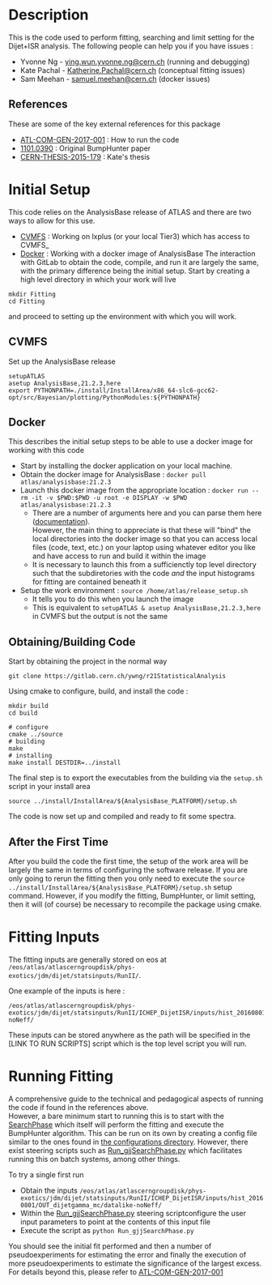 # Description
This is the code used to perform fitting, searching and limit setting for the Dijet+ISR analysis.  The following 
people can help you if you have issues :
- Yvonne Ng - [ying.wun.yvonne.ng@cern.ch](mailto:ying.wun.yvonne.ng@cern.ch) (running and debugging)
- Kate Pachal - [Katherine.Pachal@cern.ch](mailto:Katherine.Pachal@cern.ch) (conceptual fitting issues)
- Sam Meehan - [samuel.meehan@cern.ch](mailto:samuel.meehan@cern.ch) (docker issues)

## References
These are some of the key external references for this package
- [ATL-COM-GEN-2017-001](https://cds.cern.ch/record/2241353/files/ATL-COM-GEN-2017-001.pdf) : How to run the code
- [1101.0390](https://arxiv.org/abs/1101.0390) : Original BumpHunter paper
- [CERN-THESIS-2015-179](https://cds.cern.ch/record/2063032?ln=en) : Kate's thesis 

# Initial Setup
This code relies on the AnalysisBase release of ATLAS and there are 
two ways to allow for this use.
- [CVMFS](https://twiki.cern.ch/twiki/bin/view/AtlasProtected/PhysicsAnalysisWorkBookRel21ComputingSetup#The_Analysis_Release) : Working on lxplus (or your local Tier3) which has access to CVMFS_
- [Docker](https://docs.docker.com) : Working with a docker image of AnalysisBase
The interaction with GitLab to obtain the code, compile, and run it are largely the 
same, with the primary difference being the initial setup.  Start by creating a high level directory
in which your work will live
```
mkdir Fitting
cd Fitting
```
and proceed to setting up the environment with which you will work.

## CVMFS
Set up the AnalysisBase release
```
setupATLAS
asetup AnalysisBase,21.2.3,here
export PYTHONPATH=./install/InstallArea/x86_64-slc6-gcc62-opt/src/Bayesian/plotting/PythonModules:${PYTHONPATH}
```

## Docker
This describes the initial setup steps to be able to use a docker image for working with this code
- Start by installing the docker application on your local machine.
- Obtain the docker image for AnalysisBase : `docker pull atlas/analysisbase:21.2.3`
- Launch this docker image from the appropriate location : `docker run --rm -it -v $PWD:$PWD -u root -e DISPLAY -w $PWD atlas/analysisbase:21.2.3`
   - There are a number of arguments here and you can parse them here ([documentation](https://docs.docker.com/engine/reference/commandline/run/)).  
   However, the main thing to 
   appreciate is that these will "bind" the local directories into the docker image so that you can access local files (code,
   text, etc.) on your laptop using whatever editor you like and have access to run and build it within the image
   - It is necessary to launch this from a sufficienctly top level directory such that the subdiretories with the code *and* the 
   input histograms for fitting are contained beneath it
- Setup the work environment : `source /home/atlas/release_setup.sh`
   - It tells you to do this when you launch the image
   - This is equivalent to `setupATLAS & asetup AnalysisBase,21.2.3,here` in CVMFS but the output is not the same
   
## Obtaining/Building Code
Start by obtaining the project in the normal way 
```
git clone https://gitlab.cern.ch/ywng/r21StatisticalAnalysis
```
Using cmake to configure, build, and install the code :
```
mkdir build
cd build

# configure
cmake ../source
# building
make 
# installing
make install DESTDIR=../install
```
The final step is to export the executables from the building via the `setup.sh` script in your install area
```
source ../install/InstallArea/${AnalysisBase_PLATFORM}/setup.sh
```
The code is now set up and compiled and ready to fit some spectra.

## After the First Time
After you build the code the first time, the setup of the work area will be largely the same in terms of configuring
the software release.  If you are only going to rerun the fitting then you only need to execute 
the `source ../install/InstallArea/${AnalysisBase_PLATFORM}/setup.sh`
setup command.  However, if you modify the fitting, BumpHunter, or limit setting, then it will (of course) be necessary
to recompile the package using cmake.

# Fitting Inputs
The fitting inputs are generally stored on eos at `/eos/atlas/atlascerngroupdisk/phys-exotics/jdm/dijet/statsinputs/RunII/`.

One example of the inputs is here :
```
/eos/atlas/atlascerngroupdisk/phys-exotics/jdm/dijet/statsinputs/RunII/ICHEP_DijetISR/inputs/hist_20160801/OUT_dijetgamma_mc/datalike-noNeff/
```
These inputs can be stored anywhere as the path will be specified in the [LINK TO RUN SCRIPTS] script which is the top level script you will run.

# Running Fitting
A comprehensive guide to the technical and pedagogical aspects of running the code if found in the references above.  
However, a bare minimum start to running this is to start with the [SearchPhase](source/Bayesian/util/SearchPhase.cxx) 
which itself will perform the fitting and execute the BumpHunter algorithm.  This can be run on its own by creating a config 
file similar to the ones found in [the configurations directory](source/Bayesian/configurations).  However, there exist steering 
scripts such as [Run_gjjSearchPhase.py](source/Bayesian/Run_gjjSearchPhase.py) which facilitates running this on batch systems, 
among other things.

To try a single first run 
- Obtain the inputs `/eos/atlas/atlascerngroupdisk/phys-exotics/jdm/dijet/statsinputs/RunII/ICHEP_DijetISR/inputs/hist_20160801/OUT_dijetgamma_mc/datalike-noNeff/`
- Within the [Run_gjjSearchPhase.py](source/Bayesian/Run_gjjSearchPhase.py) steering scriptconfigure the user input parameters
to point at the contents of this input file
- Execute the script as `python Run_gjjSearchPhase.py`

You should see the initial fit performed and then a number of pseudoexperiments for estimating the error and finally the execution of 
more pseudoexperiments to estimate the significance of the largest excess.  For details beyond this, please refer to [ATL-COM-GEN-2017-001](https://cds.cern.ch/record/2241353/files/ATL-COM-GEN-2017-001.pdf)



